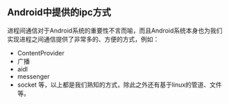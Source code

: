 ## Android中提供的ipc方式

进程间通信对于Android系统的重要性不言而喻，而且Android系统本身也为我们实现进程之间通信提供了非常多的、方便的方式，例如：
- ContentProvider
- 广播
- aidl
- messenger
- socket
等，以上都是我们熟知的方式，除此之外还有基于linux的管道、文件等。